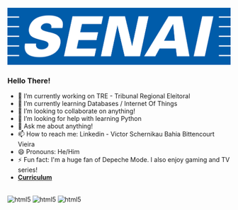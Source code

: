 ![logo](https://github.com/Victorsbbv/Victorsbbv/blob/SENAI_logo/senai-logo-3.png)
### Hello There!

- 🔭 I’m currently working on TRE - Tribunal Regional Eleitoral
- 🌱 I’m currently learning Databases / Internet Of Things
- 👯 I’m looking to collaborate on anything!
- 🤔 I’m looking for help with learning Python
- 💬 Ask me about anything!
- 📫 How to reach me: Linkedin - Victor Schernikau Bahia Bittencourt Vieira
- 😄 Pronouns: He/Him
- ⚡ Fun fact: I'm a huge fan of Depeche Mode. I also enjoy gaming and TV series!
- <a href="https://github.com/Victorsbbv/Victorsbbv/blob/Curriculum_Victor/Curriculo_Victor.pdf" class="nav-link">**Curriculum**</a>

<div style ="display: inline_block"><br/>
 <img align="center" alt="html5" src="https://img.shields.io/badge/C-00599C?style=for-the-badge&logo=c&logoColor=white" />
 <img align="center" alt="html5" src="https://img.shields.io/badge/Python-14354C?style=for-the-badge&logo=python&logoColor=white" />
 <img align="center" alt="html5" src="https://img.shields.io/badge/MySQL-00000F?style=for-the-badge&logo=mysql&logoColor=white" />
</div>
